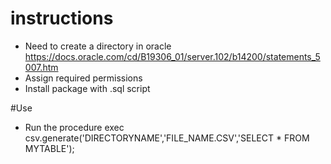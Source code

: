 # instructions

- Need to create a directory in oracle https://docs.oracle.com/cd/B19306_01/server.102/b14200/statements_5007.htm
- Assign required permissions
- Install package with .sql script

#Use
- Run the procedure exec csv.generate('DIRECTORYNAME','FILE_NAME.CSV','SELECT * FROM MYTABLE');